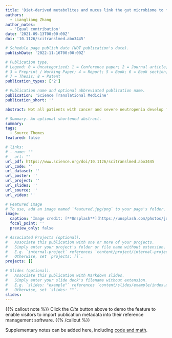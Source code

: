 ```yaml
---
title: 'Diet-derived metabolites and mucus link the gut microbiome to fever after cytotoxic cancer treatment'
authors:
  - Liangliang Zhang
author_notes:
  - 'Equal contribution'
date: '2021-09-13T00:00:00Z'
doi: '10.1126/scitranslmed.abo3445'

# Schedule page publish date (NOT publication's date).
publishDate: '2022-11-16T00:00:00Z'

# Publication type.
# Legend: 0 = Uncategorized; 1 = Conference paper; 2 = Journal article;
# 3 = Preprint / Working Paper; 4 = Report; 5 = Book; 6 = Book section;
# 7 = Thesis; 8 = Patent
publication_types: ['2']

# Publication name and optional abbreviated publication name.
publication: 'Science Translational Medicine'
publication_short: ''

abstract: Not all patients with cancer and severe neutropenia develop fever, and the fecal microbiome may play a role. In a single-center study of patients undergoing hematopoietic cell transplant (n = 119), the fecal microbiome was characterized at onset of severe neutropenia. A total of 63 patients (53%) developed a subsequent fever, and their fecal microbiome displayed increased relative abundances of Akkermansia muciniphila, a species of mucin-degrading bacteria (P = 0.006, corrected for multiple comparisons). Two therapies that induce neutropenia, irradiation and melphalan, similarly expanded A. muciniphila and additionally thinned the colonic mucus layer in mice. Caloric restriction of unirradiated mice also expanded A. muciniphila and thinned the colonic mucus layer. Antibiotic treatment to eradicate A. muciniphila before caloric restriction preserved colonic mucus, whereas A. muciniphila reintroduction restored mucus thinning. Caloric restriction of unirradiated mice raised colonic luminal pH and reduced acetate, propionate, and butyrate. Culturing A. muciniphila in vitro with propionate reduced utilization of mucin as well as of fucose. Treating irradiated mice with an antibiotic targeting A. muciniphila or propionate preserved the mucus layer, suppressed translocation of flagellin, reduced inflammatory cytokines in the colon, and improved thermoregulation. These results suggest that diet, metabolites, and colonic mucus link the microbiome to neutropenic fever and may guide future microbiome-based preventive strategies.

# Summary. An optional shortened abstract.
summary: 
tags:
  - Source Themes
featured: false

# links:
# - name: ""
#   url: ""
url_pdf: https://www.science.org/doi/10.1126/scitranslmed.abo3445
url_code: ''
url_dataset: ''
url_poster: ''
url_project: ''
url_slides: ''
url_source: ''
url_video: ''

# Featured image
# To use, add an image named `featured.jpg/png` to your page's folder.
image:
  caption: 'Image credit: [**Unsplash**](https://unsplash.com/photos/jdD8gXaTZsc)'
  focal_point: ''
  preview_only: false

# Associated Projects (optional).
#   Associate this publication with one or more of your projects.
#   Simply enter your project's folder or file name without extension.
#   E.g. `internal-project` references `content/project/internal-project/index.md`.
#   Otherwise, set `projects: []`.
projects: []

# Slides (optional).
#   Associate this publication with Markdown slides.
#   Simply enter your slide deck's filename without extension.
#   E.g. `slides: "example"` references `content/slides/example/index.md`.
#   Otherwise, set `slides: ""`.
slides:
---
```


{{% callout note %}}
Click the _Cite_ button above to demo the feature to enable visitors to import publication metadata into their reference management software.
{{% /callout %}}

Supplementary notes can be added here, including [code and math](https://wowchemy.com/docs/content/writing-markdown-latex/).
